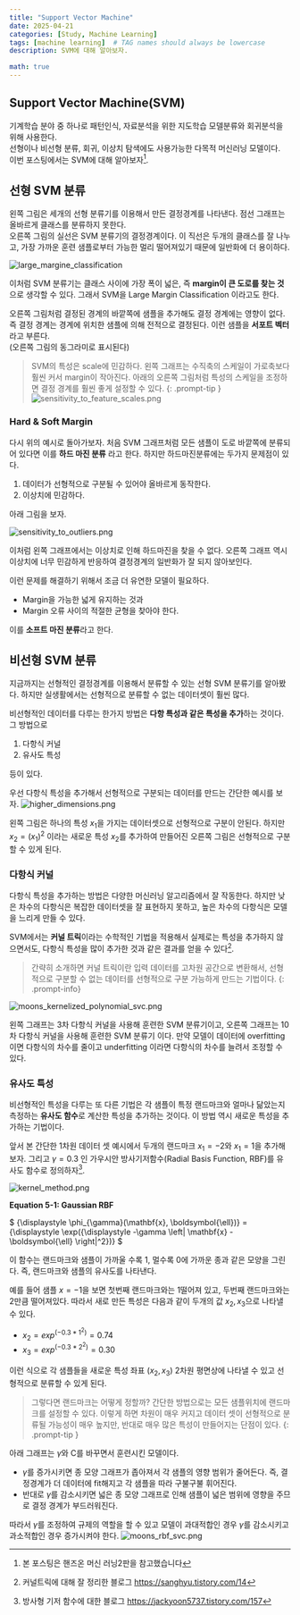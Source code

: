 ```yaml
---
title: "Support Vector Machine"
date: 2025-04-21 
categories: [Study, Machine Learning]
tags: [machine learning]  # TAG names should always be lowercase
description: SVM에 대해 알아보자.  

math: true
---
```


## Support Vector Machine(SVM)
기계학습 분야 중 하나로 패턴인식, 자료분석을 위한 지도학습 모델분류와 회귀분석을 위해 사용한다.\
선형이나 비선형 분류, 회귀, 이상치 탐색에도 사용가능한 다목적 머신러닝 모델이다.\
이번 포스팅에서는 SVM에 대해 알아보자[^1].

[^1]: 본 포스팅은 핸즈온 머신 러닝2판을 참고했습니다

## 선형 SVM 분류
왼쪽 그림은 세개의 선형 분류기를 이용해서 만든 결정경계를 나타낸다. 점선 그래프는 올바르게 클래스를 분류하지 못한다.\
오른쪽 그림의 실선은 SVM 분류기의 결정경계이다. 이 직선은 두개의 클래스를 잘 나누고, 가장 가까운 훈련 샘플로부터 가능한 멀리 떨어져있기 때문에 일반화에 더 용이하다. 

![large_margine_classification](/assets/img/SVM/large_margin_classification.png)

이처럼 SVM 분류기는 클래스 사이에 가장 폭이 넓은, 즉 **margin이 큰 도로를 찾는 것**으로 생각할 수 있다. 
그래서 SVM을 Large Margin Classification 이라고도 한다. 

오른쪽 그림처럼 결정된 경계의 바깥쪽에 샘플을 추가해도 결정 경계에는 영향이 없다. 즉 결정 경계는 경계에 위치한 샘플에 의해 전적으로 결정된다. 이런 샘플을 **서포트 벡터**라고 부른다.\
(오른쪽 그림의 동그라미로 표시된다)


> SVM의 특성은 scale에 민감하다. 왼쪽 그래프는 수직축의 스케일이 가로축보다 훨씬 커서 margin이 작아진다. 아래의 오른쪽 그림처럼 특성의 스케일을 조정하면 결정 경계를 훨씬 좋게 설정할 수 있다.
{: .prompt-tip }
![sensitivity_to_feature_scales.png](/assets/img/SVM/sensitivity_to_feature_scales.png)

### Hard & Soft Margin 
다시 위의 예시로 돌아가보자. 처음 SVM 그래프처럼 모든 샘플이 도로 바깥쪽에 분류되어 있다면 이를 **하드 마진 분류** 라고 한다. 하지만 하드마진분류에는 두가지 문제점이 있다.
1. 데이터가 선형적으로 구분될 수 있어야 올바르게 동작한다. 
2. 이상치에 민감하다.

아래 그림을 보자. 

![sensitivity_to_outliers.png](/assets/img/SVM/sensitivity_to_outliers.png)

이처럼 왼쪽 그래프에서는 이상치로 인해 하드마진을 찾을 수 없다. 오른쪽 그래프 역시 이상치에 너무 민감하게 반응하여 결정경계의 일반화가 잘 되지 않아보인다.

이런 문제를 해결하기 위해서 조금 더 유연한 모델이 필요하다.
* Margin을 가능한 넓게 유지하는 것과
* Margin 오류 사이의 적절한 균형을 찾아야 한다. 

이를 **소프트 마진 분류**라고 한다.


## 비선형 SVM 분류
지금까지는 선형적인 결정경계를 이용해서 분류할 수 있는 선형 SVM 분류기를 알아봤다. 하지만 실생활에서는 선형적으로 분류할 수 없는 데이터셋이 훨씬 많다.

비선형적인 데이터를 다루는 한가지 방법은 **다항 특성과 같은 특성을 추가**하는 것이다. 그 방법으로 
1. 다항식 커널
2. 유사도 특성

등이 있다.

우선 다항식 특성을 추가해서 선형적으로 구분되는 데이터를 만드는 간단한 예시를 보자.
![higher_dimensions.png](/assets/img/SVM/higher_dimensions.png)

왼쪽 그림은 하나의 특성 $x_1$을 가지는 데이터셋으로 선형적으로 구분이 안된다. 하지만 $x_2=(x_1)^2$ 이라는 새로운 특성 $x_2$를 추가하여 만들어진 오른쪽 그림은 선형적으로 구분할 수 있게 된다.

### 다항식 커널
다항식 특성을 추가하는 방법은 다양한 머신러닝 알고리즘에서 잘 작동한다. 하지만 낮은 차수의 다항식은 복잡한 데이터셋을 잘 표현하지 못하고, 높은 차수의 다항식은 모델을 느리게 만들 수 있다.

SVM에서는 **커널 트릭**이라는 수학적인 기법을 적용해서 실제로는 특성을 추가하지 않으면서도, 다항식 특성을 많이 추가한 것과 같은 결과를 얻을 수 있다[^2].


> 간략히 소개하면 커널 트릭이란 입력 데이터를 고차원 공간으로 변환해서, 선형적으로 구분할 수 없는 데이터를 선형적으로 구분 가능하게 만드는 기법이다.
{: .prompt-info}

[^2]: 커널트릭에 대해 잘 정리한 블로그 https://sanghyu.tistory.com/14

![moons_kernelized_polynomial_svc.png](/assets/img/SVM/moons_kernelized_polynomial_svc.png)

왼쪽 그래프는 3차 다항식 커널을 사용해 훈련한 SVM 분류기이고, 오른쪽 그래프는 10차 다항식 커널을 사용해 훈련한 SVM 분류기 이다. 만약 모델이 데이터에 overfitting 이면 다항식의 차수를 줄이고 underfitting 이라면 다항식의 차수를 늘려서 조정할 수 있다.

### 유사도 특성
비선형적인 특성을 다루는 또 다른 기법은 각 샘플이 특정 랜드마크와 얼마나 닮았는지 측정하는 **유사도 함수**로 계산한 특성을 추가하는 것이다. 이 방법 역시 새로운 특성을 추가하는 기법이다. 

앞서 본 간단한 1차원 데이터 셋 예시에서 두개의 랜드마크 $x_1=-2$와 $x_1=1$을 추가해보자. 그리고 $\gamma=0.3$ 인 가우시안 방사기저함수(Radial Basis Function, RBF)를 유사도 함수로 정의하자[^3].

[^3]: 방사형 기저 함수에 대한 블로그 https://jackyoon5737.tistory.com/157

![kernel_method.png](/assets/img/SVM/kernel_method.png)

**Equation 5-1: Gaussian RBF**

$
{\displaystyle \phi_{\gamma}(\mathbf{x}, \boldsymbol{\ell})} = {\displaystyle \exp({\displaystyle -\gamma \left\| \mathbf{x} - \boldsymbol{\ell} \right\|^2})}
$

이 함수는 랜드마크와 샘플이 가까울 수록 1, 멀수록 0에 가까운 종과 같은 모양을 그린다. 즉, 랜드마크와 샘플의 유사도를 나타낸다. 

예를 들어 샘플 $x=-1$을 보면 첫번째 랜드마크와는 1떨어져 있고, 두번째 랜드마크와는 2만큼 떨어져있다. 따라서 새로 만든 특성은 다음과 같이 두개의 값 $x_2, x_3$으로 나타낼 수 있다.
* $x_2 = exp^{(-0.3*1^2)}=0.74$
* $x_3 = exp^{(-0.3*2^2)}=0.30$

이런 식으로 각 샘플들을 새로운 특성 좌표 $(x_2, x_3)$ 2차원 평면상에 나타낼 수 있고 선형적으로 분류할 수 있게 된다.

> 그렇다면 랜드마크는 어떻게 정할까? 간단한 방법으로는 모든 샘플위치에 랜드마크를 설정할 수 있다. 이렇게 하면 차원이 매우 커지고 데이터 셋이 선형적으로 분류될 가능성이 매우 높지만, 반대로 매우 많은 특성이 만들어지는 단점이 있다.
{: .prompt-tip }

아래 그래프는 $\gamma$와 C를 바꾸면서 훈련시킨 모델이다.
* $\gamma$를 증가시키면 종 모양 그래프가 좁아져서 각 샘플의 영향 범위가 줄어든다. 즉, 결정경계가 더 데이터에 fit해지고 각 샘플을 따라 구불구불 휘어진다.
* 반대로 $\gamma$를 감소시키면 넓은 종 모양 그래프로 인해 샘플이 넓은 범위에 영향을 주므로 결정 경계가 부드러워진다. 

따라서 $\gamma$를 조정하여 규제의 역할을 할 수 있고 모델이 과대적합인 경우 $\gamma$를 감소시키고 과소적합인 경우 증가시켜야 한다.
![moons_rbf_svc.png](/assets/img/SVM/moons_rbf_svc.png)

